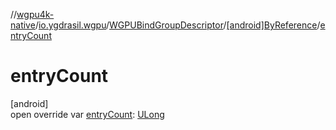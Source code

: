 //[wgpu4k-native](../../../../index.md)/[io.ygdrasil.wgpu](../../index.md)/[WGPUBindGroupDescriptor](../index.md)/[[android]ByReference](index.md)/[entryCount](entry-count.md)

# entryCount

[android]\
open override var [entryCount](entry-count.md): [ULong](https://kotlinlang.org/api/core/kotlin-stdlib/kotlin/-u-long/index.html)